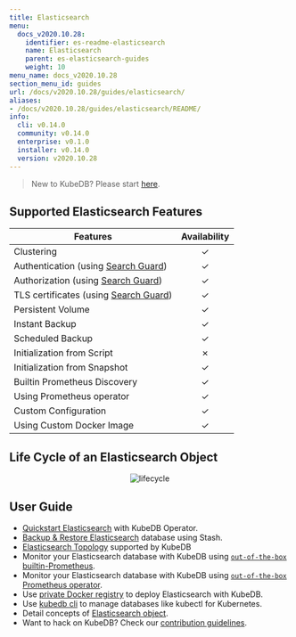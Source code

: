 ```yaml
---
title: Elasticsearch
menu:
  docs_v2020.10.28:
    identifier: es-readme-elasticsearch
    name: Elasticsearch
    parent: es-elasticsearch-guides
    weight: 10
menu_name: docs_v2020.10.28
section_menu_id: guides
url: /docs/v2020.10.28/guides/elasticsearch/
aliases:
- /docs/v2020.10.28/guides/elasticsearch/README/
info:
  cli: v0.14.0
  community: v0.14.0
  enterprise: v0.1.0
  installer: v0.14.0
  version: v2020.10.28
---
```


> New to KubeDB? Please start [here](/docs/v2020.10.28/README).

## Supported Elasticsearch Features

| Features                                                                              | Availability |
| ------------------------------------------------------------------------------------- | :----------: |
| Clustering                                                                            |   &#10003;   |
| Authentication (using [Search Guard](https://github.com/floragunncom/search-guard))   |   &#10003;   |
| Authorization (using [Search Guard](https://github.com/floragunncom/search-guard))    |   &#10003;   |
| TLS certificates (using [Search Guard](https://github.com/floragunncom/search-guard)) |   &#10003;   |
| Persistent Volume                                                                     |   &#10003;   |
| Instant Backup                                                                        |   &#10003;   |
| Scheduled Backup                                                                      |   &#10003;   |
| Initialization from Script                                                            |   &#10007;   |
| Initialization from Snapshot                                                          |   &#10003;   |
| Builtin Prometheus Discovery                                                          |   &#10003;   |
| Using Prometheus operator                                                             |   &#10003;   |
| Custom Configuration                                                                  |   &#10003;   |
| Using Custom Docker Image                                                             |   &#10003;   |

## Life Cycle of an Elasticsearch Object

<p align="center">
  <img alt="lifecycle"  src="/docs/v2020.10.28/images/elasticsearch/lifecycle.png">
</p>

## User Guide

- [Quickstart Elasticsearch](/docs/v2020.10.28/guides/elasticsearch/quickstart/quickstart) with KubeDB Operator.
- [Backup & Restore Elasticsearch](/docs/v2020.10.28/guides/elasticsearch/backup/stash) database using Stash.
- [Elasticsearch Topology](/docs/v2020.10.28/guides/elasticsearch/clustering/topology) supported by KubeDB
- Monitor your Elasticsearch database with KubeDB using [`out-of-the-box` builtin-Prometheus](/docs/v2020.10.28/guides/elasticsearch/monitoring/using-builtin-prometheus).
- Monitor your Elasticsearch database with KubeDB using [`out-of-the-box` Prometheus operator](/docs/v2020.10.28/guides/elasticsearch/monitoring/using-prometheus-operator).
- Use [private Docker registry](/docs/v2020.10.28/guides/elasticsearch/private-registry/using-private-registry) to deploy Elasticsearch with KubeDB.
- Use [kubedb cli](/docs/v2020.10.28/guides/elasticsearch/cli/cli) to manage databases like kubectl for Kubernetes.
- Detail concepts of [Elasticsearch object](/docs/v2020.10.28/guides/elasticsearch/concepts/elasticsearch).
- Want to hack on KubeDB? Check our [contribution guidelines](/docs/v2020.10.28/CONTRIBUTING).
